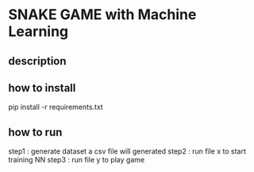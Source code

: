 # SNAKE GAME with Machine Learning 

## description 


## how to install 

pip install -r requirements.txt 



## how to run 

step1 : generate dataset 
a csv file will generated 
step2 : run file x to start training NN
step3 : run file y to play game 
